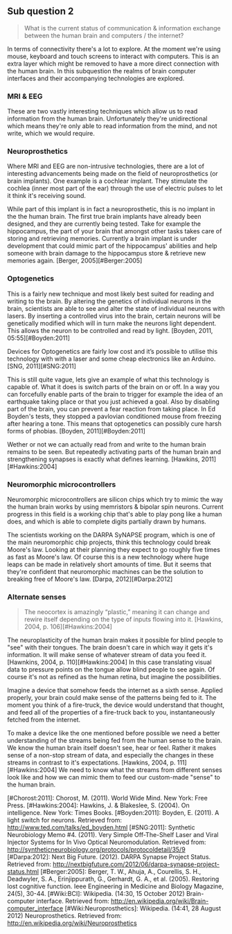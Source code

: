 ## Sub question 2
> What is the current status of communication & information exchange between the human brain and computers / the internet?

In terms of connectivity there's a lot to explore. At the moment we're using mouse, keyboard and touch screens to interact with computers. This is an extra layer which might be removed to have a more direct connection with the human brain. In this subquestion the realms of brain computer interfaces and their accompanying technologies are explored.

### MRI & EEG
These are two vastly interesting techniques which allow us to read information from the human brain. Unfortunately they're unidirectional which means they're only able to read information from the mind, and not write, which we would require.

### Neuroprosthetics
Where MRI and EEG are non-intrusive technologies, there are a lot of interesting advancements being made on the field of neuroprosthetics (or brain implants). One example is a cochlear implant. They stimulate the cochlea (inner most part of the ear) through the use of electric pulses to let it think it's receiving sound.

While part of this implant is in fact a neuroprosthetic, this is no implant in the the human brain. The first true brain implants have already been designed, and they are currently being tested. Take for example the hippocampus, the part of your brain that amongst other tasks takes care of storing and retrieving memories. Currently a brain implant is under development that could mimic part of the hippocampus' abilities and help someone with brain damage to the hippocampus store & retrieve new memories again. [Berger, 2005][#Berger:2005]

### Optogenetics
This is a fairly new technique and most likely best suited for reading and writing to the brain. By altering the genetics of individual neurons in the brain, scientists are able to see and alter the state of individual neurons with lasers. By inserting a controlled virus into the brain, certain neurons will be genetically modified which will in turn make the neurons light dependent. This allows the neuron to be controlled and read by light. [Boyden, 2011, 05:55][#Boyden:2011]

Devices for Optogenetics are fairly low cost and it’s possible to utilise this technology with with a laser and some cheap electronics like an Arduino. [SNG, 2011][#SNG:2011]

This is still quite vague, lets give an example of what this technology is capable of. What it does is switch parts of the brain on or off. In a way you can forcefully enable parts of the brain to trigger for example the idea of an earthquake taking place or that you just achieved a goal. Also by disabling part of the brain, you can prevent a fear reaction from taking place. In Ed Boyden's tests, they stopped a pavlovian conditioned mouse from freezing after hearing a tone. This means that optogenetics can possibly cure harsh forms of phobias. [Boyden, 2011][#Boyden:2011]

Wether or not we can actually read from and write to the human brain remains to be seen. But repeatedly activating parts of the human brain and strengthening synapses is exactly what defines learning. [Hawkins, 2011][#Hawkins:2004]

### Neuromorphic microcontrollers
Neuromorphic microcontrollers are silicon chips which try to mimic the way the human brain works by using memristors & bipolar spin neurons. Current progress in this field is a working chip that's able to play pong like a human does, and which is able to complete digits partially drawn by humans.

The scientists working on the DARPA SyNAPSE program, which is one of the main neuromorphic chip projects, think this technology could break Moore's law. Looking at their planning they expect to go roughly five times as fast as Moore's law. Of course this is a new technology where huge leaps can be made in relatively short amounts of time. But it seems that they're confident that neuromorphic machines can be the solution to breaking free of Moore's law.  [Darpa, 2012][#Darpa:2012]

### Alternate senses
> The neocortex is amazingly “plastic,” meaning it can change and rewire itself depending on the type of inputs flowing into it. [Hawkins, 2004, p. 106][#Hawkins:2004]

The neuroplasticity of the human brain makes it possible for blind people to "see" with their tongues. The brain doesn't care in which way it gets it's information. It will make sense of whatever stream of data you feed it. [Hawnkins, 2004, p. 110][#Hawkins:2004] In this case translating visual data to pressure points on the tongue allow blind people to see again. Of course it's not as refined as the human retina, but imagine the possibilities. 

Imagine a device that somehow feeds the internet as a sixth sense. Applied properly, your brain could make sense of the patterns being fed to it. The moment you think of a fire-truck, the device would understand that thought, and feed all of the properties of a fire-truck back to you, instantaneously fetched from the internet. 

To make a device like the one mentioned before possible we need a better understanding of the streams being fed from the human sense to the brain. We know the human brain itself doesn't see, hear or feel. Rather it makes sense of a non-stop stream of data, and especially the changes in these streams in contrast to it's expectations. [Hawkins, 2004, p. 111][#Hawkins:2004] We need to know what the streams from different senses look like and how we can mimic them to feed our custom-made "sense" to the human brain.

[#Chorost:2011]: Chorost, M. (2011). World Wide Mind. New York: Free Press.
[#Hawkins:2004]: Hawkins, J. & Blakeslee, S. (2004). On intelligence. New York: Times Books.
[#Boyden:2011]: Boyden, E. (2011). A light switch for neurons. Retrieved from: http://www.ted.com/talks/ed_boyden.html
[#SNG:2011]: Synthetic Neurobiology Memo #4. (2011). Very Simple Off-The-Shelf Laser and Viral Injector Systems for In Vivo Optical Neuromodulation. Retrieved from: http://syntheticneurobiology.org/protocols/protocoldetail/35/9
[#Darpa:2012]: Next Big Future. (2012). DARPA Synapse Project Status. Retrieved from: http://nextbigfuture.com/2012/06/darpa-synapse-project-status.html
[#Berger:2005]: Berger, T. W., Ahuja, A., Courellis, S. H., Deadwyler, S. A., Erinjippurath, G., Gerhardt, G. A., et al. (2005). Restoring lost cognitive function. Ieee Engineering in Medicine and Biology Magazine, 24(5), 30-44.
[#Wiki:BCI]: Wikipedia. (14:30, 15 October 2012) Brain-computer interface. Retrieved from: http://en.wikipedia.org/wiki/Brain-computer_interface
[#Wiki:Neuroprosthetics]: Wikipedia. (14:41, 28 August 2012‎) Neuroprosthetics. Retrieved from: http://en.wikipedia.org/wiki/Neuroprosthetics

